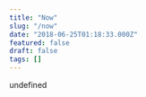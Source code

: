 ```yaml
---
title: "Now"
slug: "/now"
date: "2018-06-25T01:18:33.000Z"
featured: false
draft: false
tags: []
---
```


undefined
